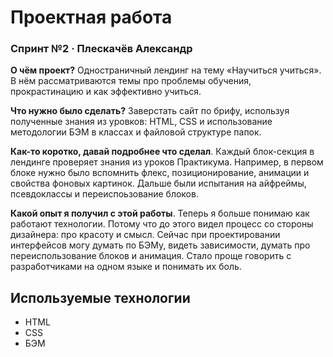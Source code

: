 # Проектная работа
### Спринт №2 · Плескачёв Александр


**О чём проект?** Одностраничный лендинг на тему «Научиться учиться». В нём рассматриваются темы про проблемы обучения, прокрастинацию и как эффективно учиться.

**Что нужно было сделать?** Заверстать сайт по брифу, используя полученные знания из уровков: HTML, CSS и использование методологии БЭМ в классах и файловой структуре папок.

**Как-то коротко, давай подробнее что сделал**. Каждый блок-секция в лендинге проверяет знания из уроков Практикума. Например, в первом блоке нужно было вспомнить флекс, позиционирование, анимации и свойства фоновых картинок. Дальше были испытания на айфреймы, псевдоклассы и переиспоьзование блоков.

**Какой опыт я получил с этой работы**. Теперь я больше понимаю как работают технологии. Потому что до этого видел процесс со стороны дизайнера: про красоту и смысл. Сейчас при проектировании интерфейсов могу думать по БЭМу, видеть зависимости, думать про переиспользование блоков и анимация. Стало проще говорить с разработчиками на одном языке и понимать их боль.

## Используемые технологии

* HTML
* CSS
* БЭМ
